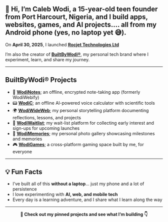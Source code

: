 ## **👋 Hi, I’m Caleb Wodi**, a **15-year-old teen founder** from Port Harcourt, Nigeria, and I build **apps, websites, games, and AI projects**.... all from my **Android phone** (yes, no laptop yet 😅).  

On **April 30, 2025**, I launched **[Rocjet Technologies Ltd](https://github.com/Calchiwo/RocjetTechnologies)**  

I’m also the creator of **[BuiltByWodi®](https://builtbywodi.netlify.app)**, my personal tech brand where I experiment, learn, and share my journey.  

---

## BuiltByWodi® Projects

- 🔐 [**WodiNotes**](https://wodinotes.netlify.app); an offline, encrypted note-taking app (formerly WodiWebify)  
- 📟 [**WodiC**](https://wodic.netlify.app); an offline AI-powered voice calculator with scientific tools  
- 🌍 [**WodiWideWeb**](https://wodiwideweb.netlify.app); my personal storytelling platform documenting reflections, lessons, and projects  
- 🧪 [**WodiWaitlist**](https://wodiwaitlist.netlify.app); my wait-list platform for collecting early interest and sign-ups for upcoming launches  
- 📸 [**WodiMemories**](https://wodimemories.web.app); my personal photo gallery showcasing milestones and memories  
- 🎮 [**WodiGames**](https://wodigames.netlify.app); a cross-platform gaming space built by me, for everyone  

---

## 💡 Fun Facts

- I’ve built all of this **without a laptop**... just my phone and a lot of persistence  
- I love experimenting with **AI, web, and mobile tech**  
- Every day is a learning adventure, and I share what I learn along the way  

---

<p align="center"><strong>📌 Check out my pinned projects and see what I’m building 👇</strong></p>